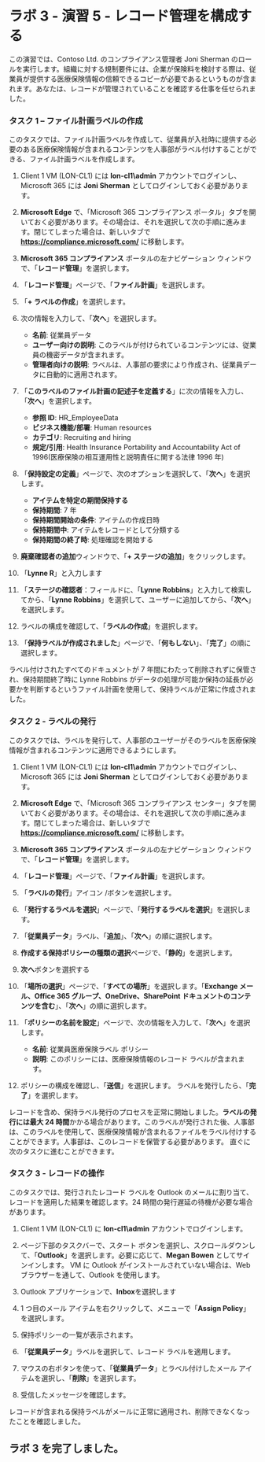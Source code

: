 ﻿# ラボ 3 - 演習 5  - レコード管理を構成する

この演習では、Contoso Ltd. のコンプライアンス管理者 Joni Sherman のロールを実行します。組織に対する規制要件には、企業が保険料を検討する際は、従業員が提供する医療保険情報の信頼できるコピーが必要であるというものが含まれます。あなたは、レコードが管理されていることを確認する仕事を任せられました。

### タスク 1 – ファイル計画ラベルの作成

このタスクでは、ファイル計画ラベルを作成して、従業員が入社時に提供する必要のある医療保険情報が含まれるコンテンツを人事部がラベル付けすることができる、ファイル計画ラベルを作成します。

1. Client 1 VM (LON-CL1) には **lon-cl1\admin** アカウントでログインし、Microsoft 365 には **Joni Sherman** としてログインしておく必要があります。 

2. **Microsoft Edge** で、「Microsoft 365 コンプライアンス ポータル」タブを開いておく必要があります。その場合は、それを選択して次の手順に進みます。閉じてしまった場合は、新しいタブで **https://compliance.microsoft.com/** に移動します。 

3. **Microsoft 365 コンプライアンス** ポータルの左ナビゲーション ウィンドウで、「**レコード管理**」を選択します。

4. 「**レコード管理**」ページで、「**ファイル計画**」を選択します。

5. 「**+ ラベルの作成**」を選択します。

6. 次の情報を入力して、「**次へ**」を選択します。
    - **名前**: 従業員データ
    - **ユーザー向けの説明**: このラベルが付けられているコンテンツには、従業員の機密データが含まれます。
    - **管理者向けの説明**: ラベルは、人事部の要求により作成され、従業員データに自動的に適用されます。

7. 「**このラベルのファイル計画の記述子を定義する**」に次の情報を入力し、「**次へ**」を選択します。

    - **参照 ID**: HR_EmployeeData
    - **ビジネス機能/部署**: Human resources
    - **カテゴリ**: Recruiting and hiring
    - **規定/引用**: Health Insurance Portability and Accountability Act of 1996(医療保険の相互運用性と説明責任に関する法律 1996 年)

8. 「**保持設定の定義**」ページで、次のオプションを選択して、「**次へ**」を選択します。
    - **アイテムを特定の期間保持する**
    - **保持期間**: 7 年
    - **保持期間開始の条件**: アイテムの作成日時
    - **保持期間中**: アイテムをレコードとして分類する
    - **保持期間の終了時**: 処理確認を開始する

9. **廃棄確認者の追加**ウィンドウで、「**+ ステージの追加**」をクリックします。

10. 「**Lynne R**」と入力します 

11.  「**ステージの確認者**：フィールドに、「**Lynne Robbins**」と入力して検索してから、「**Lynne Robbins**」を選択して、ユーザーに追加してから、「**次へ**」を選択します。

12. ラベルの構成を確認して、「**ラベルの作成**」を選択します。

13. 「**保持ラベルが作成されました**」ページで、「**何もしない**」、「**完了**」の順に選択します。

ラベル付けされたすべてのドキュメントが 7 年間にわたって削除されずに保管され、保持期間終了時に Lynne Robbins がデータの処理が可能か保持の延長が必要かを判断するというファイル計画を使用して、保持ラベルが正常に作成されました。

### タスク 2 - ラベルの発行

このタスクでは、ラベルを発行して、人事部のユーザーがそのラベルを医療保険情報が含まれるコンテンツに適用できるようにします。  

1. Client 1 VM (LON-CL1) には **lon-cl1\admin** アカウントでログインし、Microsoft 365 には **Joni Sherman** としてログインしておく必要があります。 

2. **Microsoft Edge** で、「Microsoft 365 コンプライアンス センター」タブを開いておく必要があります。その場合は、それを選択して次の手順に進みます。閉じてしまった場合は、新しいタブで **https://compliance.microsoft.com/** に移動します。 

3. **Microsoft 365 コンプライアンス** ポータルの左ナビゲーション ウィンドウで、「**レコード管理**」を選択します。

4. 「**レコード管理**」ページで、「**ファイル計画**」を選択します。

5. 「**ラベルの発行**」アイコン /ボタンを選択します。

6. 「**発行するラベルを選択**」ページで、「**発行するラベルを選択**」を選択します。

7. 「**従業員データ**」ラベル、「**追加**」、「**次へ**」の順に選択します。 

8. **作成する保持ポリシーの種類の選択**ページで、「**静的**」を選択します。

9. **次へ**ボタンを選択する  

10. 「**場所の選択**」ページで、「**すべての場所**」を選択します。「**Exchange メール、Office 365 グループ、OneDrive、SharePoint ドキュメントのコンテンツを含む**」、「**次へ**」の順に選択します。

11. 「**ポリシーの名前を設定**」ページで、次の情報を入力して、「**次へ**」を選択します。
    - **名前**: 従業員医療保険ラベル ポリシー
    - **説明**: このポリシーには、医療保険情報のレコード ラベルが含まれます。

12. ポリシーの構成を確認し、「**送信**」を選択します。  ラベルを発行したら、「**完了**」を選択します。

レコードを含め、保持ラベル発行のプロセスを正常に開始しました。**ラベルの発行には最大 24 時間**かかる場合があります。このラベルが発行された後、人事部は、このラベルを使用して、医療保険情報が含まれるファイルをラベル付けすることができます。人事部は、このレコードを保管する必要があります。  直ぐに次のタスクに進むことができます。

### タスク 3 - レコードの操作

このタスクでは、発行されたレコード ラベルを Outlook のメールに割り当て、レコードを適用した結果を確認します。24 時間の発行遅延の待機が必要な場合があります。

1. Client 1 VM (LON-CL1) に **lon-cl1\admin** アカウントでログインします。

2. ページ下部のタスクバーで、スタート ボタンを選択し、スクロールダウンして、「**Outlook**」を選択します。必要に応じて、**Megan Bowen** としてサインインします。  VM に Outlook がインストールされていない場合は、Web ブラウザーを通して、Outlook を使用します。
 
3. Outlook アプリケーションで、**Inbox**を選択します

4. 1 つ目のメール アイテムを右クリックして、メニューで「**Assign Policy**」を選択します。

5. 保持ポリシーの一覧が表示されます。

6. 「**従業員データ**」ラベルを選択して、レコード ラベルを適用します。  

7. マウスの右ボタンを使って、「**従業員データ**」とラベル付けしたメール アイテムを選択し、「**削除**」を選択します。

8. 受信したメッセージを確認します。

レコードが含まれる保持ラベルがメールに正常に適用され、削除できなくなったことを確認しました。 

## ラボ 3 を完了しました。
